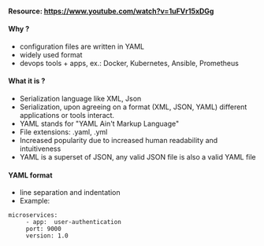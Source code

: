 #### Resource: https://www.youtube.com/watch?v=1uFVr15xDGg

#### Why ?
- configuration files are written in YAML
- widely used format
- devops tools + apps, ex.: Docker, Kubernetes, Ansible, Prometheus

#### What it is ?
- Serialization language like XML, Json
- Serialization, upon agreeing on a format (XML, JSON, YAML) different applications or tools interact.
- YAML stands for "YAML Ain't Markup Language"
- File extensions: .yaml, .yml
- Increased popularity due to increased human readability and intuitiveness
- YAML is a superset of JSON, any valid JSON file is also a valid YAML file

#### YAML format
- line separation and indentation
- Example:
```
microservices:
     - app:  user-authentication
     port: 9000
     version: 1.0
```